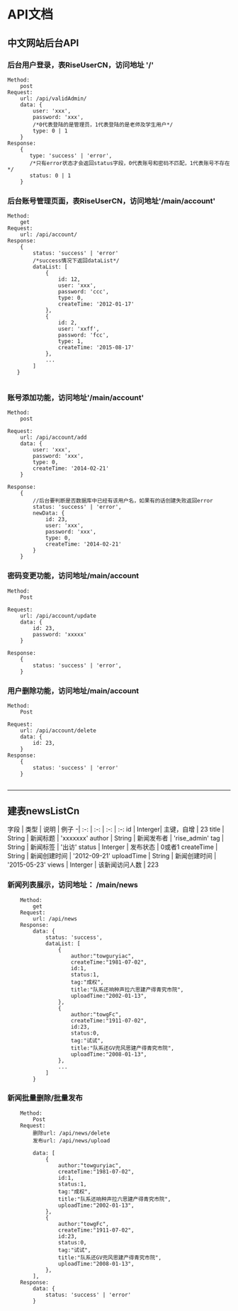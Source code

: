 

# API文档

## 中文网站后台API
### 后台用户登录，表RiseUserCN，访问地址 '/'
```
Method: 
    post
Request:
    url: /api/validAdmin/
    data: {
        user: 'xxx',
        password: 'xxx',
        /*0代表登陆的是管理员，1代表登陆的是老师及学生用户*/
        type: 0 | 1 
    }
Response: 
    {
       type: 'success' | 'error',
       /*只有error状态才会返回status字段，0代表账号和密码不匹配，1代表账号不存在*/
       status: 0 | 1 
    }

``` 
### 后台账号管理页面，表RiseUserCN，访问地址'/main/account'
```
Method:
    get
Request:
    url: /api/account/
Response:
    {
        status: 'success' | 'error'
        /*success情况下返回dataList*/
        dataList: [
            {   
                id: 12,
                user: 'xxx',
                password: 'ccc',
                type: 0,
                createTime: '2012-01-17'
            },
            {
                id: 2,
                user: 'xxff',
                password: 'fcc',
                type: 1,
                createTime: '2015-08-17'
            },
            ...
        ]
   }
    
```

### 账号添加功能，访问地址'/main/account'

```
Method: 
    post

Request: 
    url: /api/account/add
    data: {
        user: 'xxx',
        password: 'xxx',
        type: 0, 
        createTime: '2014-02-21'
    }

Response:
    {
        //后台要判断是否数据库中已经有该用户名，如果有的话创建失败返回error
        status: 'success' | 'error',
        newData: {
            id: 23,
            user: 'xxx',
            password: 'xxx',
            type: 0,
            createTime: '2014-02-21'
        }
    }
```

### 密码变更功能，访问地址/main/account

```
Method: 
    Post

Request:
    url: /api/account/update
    data: {
        id: 23,
        password: 'xxxxx'
    }

Response: 
    {
        status: 'success' | 'error',
    }
```

### 用户删除功能，访问地址/main/account

```
Method:
    Post

Request:
    url: /api/account/delete
    data: {
        id: 23,
    }
Response:
    {
        status: 'success' | 'error'  
    }

```

## <hr></hr>

## 建表newsListCn

字段 | 类型 | 说明 | 例子
-| :-: | :-: | :-: | :-:
id | Interger| 主键，自增 | 23
title | String | 新闻标题 | 'xxxxxxx'
author | String | 新闻发布者 | 'rise_admin'
tag | String | 新闻标签 | '出访'
status | Interger | 发布状态 | 0或者1
createTime | String | 新闻创建时间 | '2012-09-21'
uploadTime | String | 新闻创建时间 | '2015-05-23'
views | Interger | 该新闻访问人数 | 223


### 新闻列表展示，访问地址： /main/news

```
    Method:
        get
    Request:
        url: /api/news
    Response:
        data: {
            status: 'success',
            dataList: [
                {
                    author:"towguryiac",
                    createTime:"1981-07-02",
                    id:1,
                    status:1,
                    tag:"成权",
                    title:"队系还响种声拉六思建产得青究市院",
                    uploadTime:"2002-01-13",
                },
                {
                    author:"towgFc",
                    createTime:"1911-07-02",
                    id:23,
                    status:0,
                    tag:"试试",
                    title:"队系还GV兜风思建产得青究市院",
                    uploadTime:"2008-01-13",
                },
                ...
            ]
        }
```
### 新闻批量删除/批量发布

```
    Method: 
        Post
    Request:
        删除url: /api/news/delete
        发布url: /api/news/upload

        data: [
            {
                author:"towguryiac",
                createTime:"1981-07-02",
                id:1,
                status:1,
                tag:"成权",
                title:"队系还响种声拉六思建产得青究市院",
                uploadTime:"2002-01-13",
            },
            {
                author:"towgFc",
                createTime:"1911-07-02",
                id:23,
                status:0,
                tag:"试试",
                title:"队系还GV兜风思建产得青究市院",
                uploadTime:"2008-01-13",
            },
        ],
    Response: 
        data: {
            status: 'success' | 'error'
        }
```